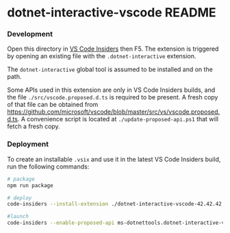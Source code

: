 # dotnet-interactive-vscode README

### Development

Open this directory in [VS Code Insiders](https://code.visualstudio.com/insiders/) then F5.  The extension is
triggered by opening an existing file with the `.dotnet-interactive` extension.

The `dotnet-interactive` global tool is assumed to be installed and on the path.

Some APIs used in this extension are only in VS Code Insiders builds, and the file `./src/vscode.proposed.d.ts` is
required to be present.  A fresh copy of that file can be obtained from https://github.com/microsoft/vscode/blob/master/src/vs/vscode.proposed.d.ts.
A convenience script is located at `./update-proposed-api.ps1` that will fetch a fresh copy.

### Deployment

To create an installable `.vsix` and use it in the latest VS Code Insiders build, run the following commands:

``` bash
# package
npm run package

# deploy
code-insiders --install-extension ./dotnet-interactive-vscode-42.42.42.vsix

#launch
code-insiders --enable-proposed-api ms-dotnettools.dotnet-interactive-vscode
```
